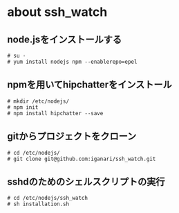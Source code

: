 # about ssh_watch


## node.jsをインストールする

```
# su -
# yum install nodejs npm --enablerepo=epel
```

## npmを用いてhipchatterをインストール

```
# mkdir /etc/nodejs/
# npm init
# npm install hipchatter --save
```

## gitからプロジェクトをクローン

```
# cd /etc/nodejs/
# git clone git@github.com:iganari/ssh_watch.git
```

## sshdのためのシェルスクリプトの実行

```
# cd /etc/nodejs/ssh_watch
# sh installation.sh
```


